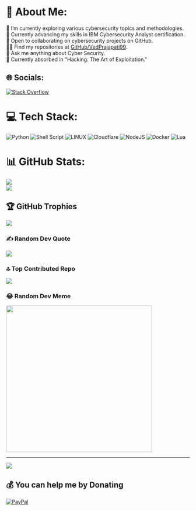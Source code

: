 # 📂 About Me:
🔭 I’m currently exploring various cybersecurity topics and methodologies.<br>
🌱 Currently advancing my skills in IBM Cybersecurity Analyst certification.<br>
👯 Open to collaborating on cybersecurity projects on GitHub.<br>
👨‍💻 Find my repositories at [GitHub/VedPrajapati99](https://github.com/VedPrajapati99).<br>
💬 Ask me anything about Cyber Security.<br>
📖 Currently absorbed in "Hacking: The Art of Exploitation."

## 🌐 Socials:
[![Stack Overflow](https://img.shields.io/badge/-Stackoverflow-FE7A16?logo=stack-overflow&logoColor=white)](https://stackoverflow.com/users/18560864)

# 💻 Tech Stack:
![Python](https://img.shields.io/badge/python-3670A0?style=plastic&logo=python&logoColor=ffdd54) ![Shell Script](https://img.shields.io/badge/shell_script-%23121011.svg?style=plastic&logo=gnu-bash&logoColor=white) ![LINUX](https://img.shields.io/badge/Linux-FCC624?style=plastic&logo=linux&logoColor=black) ![Cloudflare](https://img.shields.io/badge/Cloudflare-F38020?style=plastic&logo=Cloudflare&logoColor=white) ![NodeJS](https://img.shields.io/badge/node.js-6DA55F?style=plastic&logo=node.js&logoColor=white) ![Docker](https://img.shields.io/badge/docker-%230db7ed.svg?style=plastic&logo=docker&logoColor=white) ![Lua](https://img.shields.io/badge/lua-%232C2D72.svg?style=plastic&logo=lua&logoColor=white)

# 📊 GitHub Stats:
![](https://github-readme-stats-sigma-five.vercel.app//api?username=VedPrajapati99&theme=tokyonight&hide_border=false&include_all_commits=true&count_private=false)<br>
![](https://github-readme-streak-stats.herokuapp.com/?user=VedPrajapati99&theme=tokyonight&hide_border=false)

## 🏆 GitHub Trophies
![](https://github-profile-trophy.vercel.app/?username=VedPrajapati99&theme=tokyonight&no-frame=false&no-bg=false&margin-w=4)

### ✍️ Random Dev Quote
![](https://quotes-github-readme.vercel.app/api?type=horizontal&theme=tokyonight)

### 🔝 Top Contributed Repo
![](https://github-contributor-stats.vercel.app/api?username=VedPrajapati99&limit=5&theme=tokyonight&combine_all_yearly_contributions=true)

### 😂 Random Dev Meme
<img src='https://randommeme-five.vercel.app/' style="height: 400px;"/>

---
[![](https://visitcount.itsvg.in/api?id=VedPrajapati99&icon=0&color=0)](https://visitcount.itsvg.in)

## 💰 You can help me by Donating
[![PayPal](https://img.shields.io/badge/PayPal-00457C?style=for-the-badge&logo=paypal&logoColor=white)](https://paypal.me/paypal.me/VedPrajapati)
